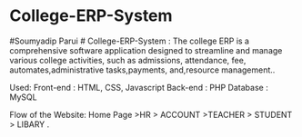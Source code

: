 # College-ERP-System
#Soumyadip Parui # College-ERP-System : The college ERP is a comprehensive software application
designed to streamline and manage various
college activities, such as admissions, attendance, fee, automates,administrative tasks,payments, and,resource management..

Used: Front-end : HTML, CSS, Javascript Back-end : PHP Database : MySQL

Flow of the Website: Home Page >HR > ACCOUNT >TEACHER > STUDENT > LIBARY .
